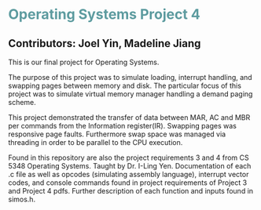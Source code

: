 <h1 style="color: #5e9ca0;">Operating Systems Project 4</h1>
<h2>Contributors: Joel Yin, Madeline Jiang</h2>
<p>This is our final project for Operating Systems.</p>
<p>The purpose of this project was to simulate loading, interrupt handling, and swapping pages between memory and disk. The particular focus of this project was to simulate virtual memory manager handling a demand paging scheme.</p>
<p>This project demonstrated the transfer of data between MAR, AC and MBR per commands from the Information register(IR). Swapping pages was responsive page faults. Furthermore swap space was managed via threading in order to be parallel to the CPU execution.</p>
<p>Found in this repository are also the project requirements 3 and 4 from CS 5348 Operating Systems. Taught by Dr. I-Ling Yen.&nbsp;Documentation of each .c file as well as opcodes (simulating assembly language), interrupt vector codes, and console commands found in project requirements of Project 3 and Project 4 pdfs. Further description of each function and inputs found in simos.h.</p>
<p>&nbsp;</p>
